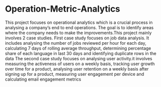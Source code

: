 # Operation-Metric-Analytics

This project focuses on operational analytics which is a crucial process in analysing a company’s end to end operations. The goal is to identify areas where the company needs to make the improvements.This project mainly involves 2 case studies.
   First case study focuses on job data analysis. It includes analysing the number of jobs reviewed per hour for each day, calculating 7 days of rolling average throughput, determining percentage share of each language in last 30 days and identifying duplicate rows in the data
   The second case study focuses on analysing user activity.it involves measuring the activeness of users on a weekly basis, tracking user growth over time for a product, analysing user retention on a weekly basis after signing up for a product, measuring user engagement per device and calculating email engagement metrics
    
